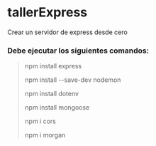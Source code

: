 # tallerExpress
Crear un servidor de express desde cero

### Debe ejecutar los siguientes comandos:
>npm install express
>
>npm install --save-dev nodemon
>
>npm install dotenv
>
>npm install mongoose
>
>npm i cors
>
>npm i morgan